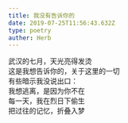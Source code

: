 ```yaml
---  
title: 我没有告诉你的  
date: 2019-07-25T11:56:43.632Z  
type: poetry  
auther: Herb     
---  
```

武汉的七月，天光亮得发烫  
这是我想告诉你的，关于这里的一切    
有些暗示我没说出口：  
我想逃离，是因为你不在    
每一天，我在烈日下偷生  
把过往的记忆，折叠入梦  
